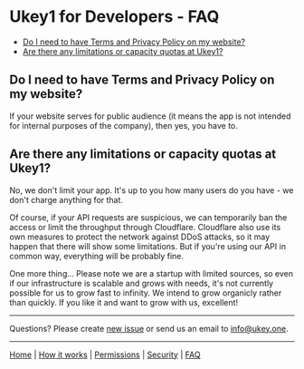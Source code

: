 # Ukey1 for Developers - FAQ

- [Do I need to have Terms and Privacy Policy on my website?](#q1)
- [Are there any limitations or capacity quotas at Ukey1?](#q2)

## <a name="q1"></a>Do I need to have Terms and Privacy Policy on my website?

If your website serves for public audience (it means the app is not intended for internal purposes of the company), then yes, you have to.

## <a name="q2"></a>Are there any limitations or capacity quotas at Ukey1?

No, we don't limit your app. It's up to you how many users do you have - we don't charge anything for that.

Of course, if your API requests are suspicious, we can temporarily ban the access or limit the throughput through Cloudflare. Cloudflare also use its own measures to protect the network against DDoS attacks, so it may happen that there will show some limitations. But if you're using our API in common way, everything will be probably fine.

One more thing... Please note we are a startup with limited sources, so even if our infrastructure is scalable and grows with needs, it's not currently possible for us to grow fast to infinity. We intend to grow organicly rather than quickly. If you like it and want to grow with us, excellent!

-----

Questions? Please create [new issue](https://github.com/asaritech/ukey1-docs/issues/new) or send us an email to [info@ukey.one](mailto:info@ukey.one).

-----

[Home](../../README.md) | [How it works](../HowItWorks/README.md) | [Permissions](../Permissions/README.md) | [Security](../Security/README.md) | [FAQ](../FAQ/README.md)

